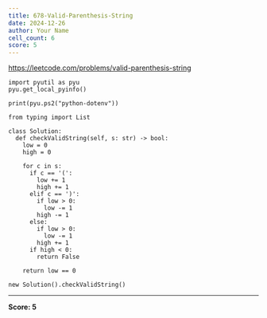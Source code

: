 ```yaml
---
title: 678-Valid-Parenthesis-String
date: 2024-12-26
author: Your Name
cell_count: 6
score: 5
---
```


https://leetcode.com/problems/valid-parenthesis-string


```
import pyutil as pyu
pyu.get_local_pyinfo()
```


```
print(pyu.ps2("python-dotenv"))
```


```
from typing import List
```


```
class Solution:
  def checkValidString(self, s: str) -> bool:
    low = 0
    high = 0

    for c in s:
      if c == '(':
        low += 1
        high += 1
      elif c == ')':
        if low > 0:
          low -= 1
        high -= 1
      else:
        if low > 0:
          low -= 1
        high += 1
      if high < 0:
        return False

    return low == 0
```


```
new Solution().checkValidString()
```


---
**Score: 5**